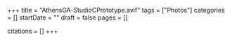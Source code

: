 +++
title = "AthensGA-StudioCPrototype.avif"
tags = ["Photos"]
categories = []
startDate = ""
draft = false
pages = []

citations = []
+++
